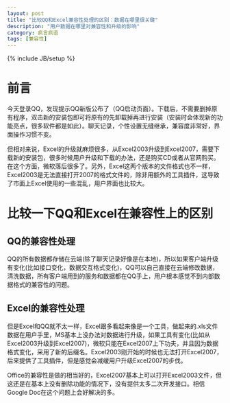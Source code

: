 ```yaml
---
layout: post
title: "比较QQ和Excel兼容性处理的区别：数据在哪里很关键"
description: "用户数据在哪里对兼容性和升级的影响"
category: 疯言疯语
tags: [兼容性]
---
```

{% include JB/setup %}

前言
====

今天登录QQ，发现提示QQ新版公布了（QQ启动页面）。下载后，不需要删掉原有程序，双击新的安装包即可将原有的先卸载掉再进行安装（安装时会体现新的功能亮点，很多软件都是如此）。聊天记录，个性设置无缝继承，兼容度非常好，界面操作习惯不变。

但相对来说，Excel的升级就麻烦很多，从Excel2003升级到Excel2007，需要下载新的安装包，很多时候用户升级和下载的办法，还是购买CD或者从官网购买。在这个方面，微软落后很多了。另外，Excel这两个版本的文件格式也不一样，Excel2003是无法直接打开2007的格式文件的，除非用额外的工具插件，这导致了市面上Excel使用的一些混乱，用户界面也比较大。

比较一下QQ和Excel在兼容性上的区别
=================================

QQ的兼容性处理
--------------

QQ的所有数据都存储在云端(除了聊天记录好像是在本地)，所以如果客户端升级有变化(比如接口变化，数据交互格式变化)，QQ可以自己直接在云端修改数据，清洗数据，所有客户端用到的服务和数据都在QQ手上，用户根本感觉不到内部数据格式的兼容性的问题。

Excel的兼容性处理
-----------------

但是Excel和QQ就不太一样，Excel跟多看起来像是一个工具，做起来的.xls文件数据在用户手里，MS基本上没办法对数据进行升级，如果工具有变化(比如从Excel2003升级到Excel2007)，微软只能在Excel2007上下功夫，并且因为数据格式变化，采用了新的后缀名。Excel2003刚开始的时候也无法打开Excel2007，后来提供了工具插件，但是感觉会减缓用户升级Excel2007的步伐。

Office的兼容性是做的相当好的，Excel2007基本上可以打开Excel2003文件，但这还是在基本上没有删除功能的情况下，没有提供太多二次开发接口。相信Google Doc在这个问题上会好解决的多。
